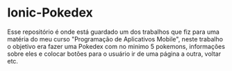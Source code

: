 # Ionic-Pokedex
Esse repositório é onde está guardado um dos trabalhos que fiz para uma matéria do meu curso "Programação de Aplicativos Mobile", neste trabalho o objetivo era fazer uma Pokedex com no minimo 5 pokemons, informações sobre eles e colocar botões para o usuário ir de uma página a outra, voltar etc.
